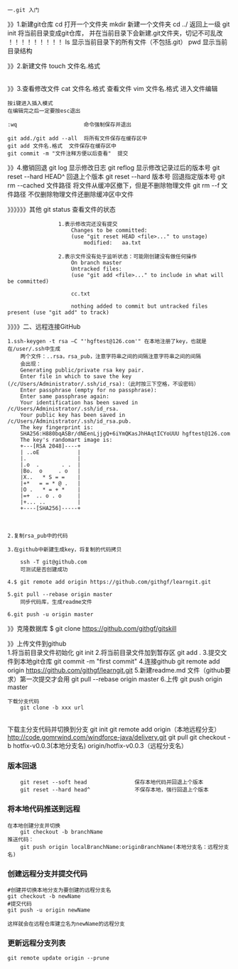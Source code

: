 	一.git 入门

》》1.新建git仓库
		cd 			打开一个文件夹
		mkdir 		新建一个文件夹
		cd ../		返回上一级
		git init 	将当前目录变成git仓库，
						并在当前目录下会新建.git文件夹，切记不可乱改 ！！！！！！！！！
		ls 			显示当前目录下的所有文件（不包括.git）
		pwd 		显示当前目录结构


》》2.新建文件
		touch 文件名.格式

​		
》》3.查看修改文件
	cat 文件名.格式		查看文件
	vim 文件名.格式		进入文件编辑
	
	按i键进入插入模式
	在编辑完之后一定要按esc退出
	
	:wq						命令强制保存并退出
	
	git add./git add --all	将所有文件保存在缓存区中
	git add 文件名.格式 	文件保存在缓存区中
	git commit -m "文件注释方便以后查看"  提交

》》4.撤销回退
	git log						显示修改日志
	git reflog 					显示修改记录过后的版本号
	git reset --hard HEAD^		回退上个版本
	git reset --hard 版本号 	回退指定版本号
	git rm --cached 文件路径	将文件从缓冲区撤下，但是不删除物理文件
	git rm --f 文件路径			不仅删除物理文件还删除缓冲区中文件

》》》》》》其他
	git status 		查看文件的状态

					1.表示修改完还没有提交
						Changes to be committed:
						(use "git reset HEAD <file>..." to unstage)
							modified:   aa.txt
					
					2.表示文件没有处于监听状态：可能刚创建没有做任何操作
						On branch master
						Untracked files:
						(use "git add <file>..." to include in what will be committed)
	
						cc.txt
	
						nothing added to commit but untracked files present (use "git add" to track)

》》》》二、远程连接GitHub

	1.ssh-keygen -t rsa –C "'hgftest@126.com'" 在本地注册了key，也就是在/user/.ssh中生成
		两个文件：..rsa，rsa_pub，注意字符串之间的间隔注意字符串之间的间隔
		会出现：
		Generating public/private rsa key pair.
		Enter file in which to save the key (/c/Users/Administrator/.ssh/id_rsa):（此时按三下空格，不设密码）
		Enter passphrase (empty for no passphrase):
		Enter same passphrase again:
		Your identification has been saved in /c/Users/Administrator/.ssh/id_rsa.
		Your public key has been saved in /c/Users/Administrator/.ssh/id_rsa.pub.
		The key fingerprint is:
		SHA256:H880bqASBr/dNEenLjjgQ+6iYmQKasJhHAqtICYoUUU hgftest@126.com
		The key's randomart image is:
		+---[RSA 2048]----+
		| ..oE            |
		|.                |
		|.o  .       . .  |
		|Bo.  o     . o   |
		|X..   * S = =    |
		|+*   = = * @ .   |
		|O .   * = + *    |
		|=+  .. o . o     |
		|+... ..          |
		+----[SHA256]-----+

​		

	2.复制rsa_pub中的代码

	3.在github中新建生成key，将复制的代码拷贝

		ssh -T git@github.com
		可测试是否创建成功
		
	4.$ git remote add origin https://github.com/githgf/learngit.git
	
	5.git pull --rebase origin master 
		同步代码库，生成readme文件
		
	6.git push -u origin master


》》克隆数据库
		$ git clone https://github.com/githgf/gitskill

》》上传文件到github
​	
		1.将当前目录文件初始化
		git init
		2.将当前目录文件加到暂存区
		git add .
		3.提交文件到本地git仓库
		git commit -m "first commit"
		4.连接github
		 git remote add origin https://github.com/githgf/learngit.git
		5.新建readme.md 文件（github要求）第一次提交才会用
		git pull --rebase origin master 
		6.上传
		git push origin master


	下载分支代码
		git clone -b xxx url


​	
	下载主分支代码并切换到分支
		git init
		git remote add origin（本地远程分支） http://code.gomrwind.com/windforce-java/delivery.git
		git pull
		git checkout -b hotfix-v0.0.3(本地分支名) origin/hotfix-v0.0.3（远程分支名）
### 版本回退
        git reset --soft head               保存本地代码并回退上个版本
        git reset --hard head^              不保存本地，强行回退上个版本

### 将本地代码推送到远程
```shell
在本地创建分支并切换
	git checkout -b branchName
推送代码：	
	git push origin localBranchName:originBranchName(本地分支名：远程分支名)
```


### 创建远程分支并提交代码

```shell
#创建并切换本地分支为要创建的远程分支名
git checkout -b newName
#提交代码
git push -u origin newName

这样就会在远程仓库建立名为newName的远程分支
```



### 更新远程分支列表

```shell
git remote update origin --prune
```





